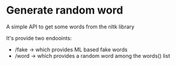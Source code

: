 # Generate random word

A simple API to get some words from the nltk library

It's provide two endooints:
- /fake -> which provides ML based fake words
- /word -> which provides a random word among the words() list
